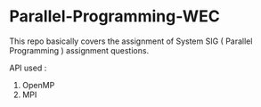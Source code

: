 # Parallel-Programming-WEC

This repo basically covers the assignment of System SIG ( Parallel Programming ) assignment questions.

API used :

1. OpenMP
2. MPI
